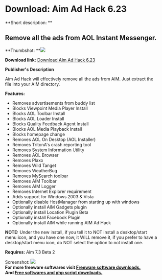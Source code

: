 # Download: Aim Ad Hack 6.23

**Short description: **

## Remove all the ads from AOL Instant Messenger.

  
**Thumbshot: **![](http://www.freewarefiles.com/screenshot/nopic.gif)   
  
**Download link:** [Download Aim Ad Hack 6.23](http://freesoftwares.boysofts.com/Aim-Ad-Hack_program_13537.html)  
  

**Publisher's Description**  
  

Aim Ad Hack will effectively remove all the ads from AIM. Just extract the
file into your AIM directory.

**Features:**

  * Removes advertisements from buddy list 
  * Blocks Viewpoint Media Player Install 
  * Blocks AOL Toolbar Install 
  * Blocks AOL Loader Install 
  * Blocks Quality Feedback Agent Install 
  * Blocks AOL Media Playback Install 
  * Blocks homepage change 
  * Removes AOL On Desktop (AOL Installer) 
  * Removes TritonA's crash reporting tool 
  * Removes System Information Utility 
  * Removes AOL Browser 
  * Removes Plaxo 
  * Removes Wild Tanget 
  * Removes WeatherBug 
  * Removes MySearch toolbar 
  * Removes AIM Toolbar 
  * Removes AIM Logger 
  * Removes Internet Explorer requirement 
  * Adds support for Windows 2003 & Vista 
  * Optionally disable HostManager from starting up with windows 
  * Optionally install AIM Gadgets plugin 
  * Optionally install Location Plugin Beta 
  * Optionally install Facebook Plugin 
  * Optionally install AIM while running AIM Ad Hack 

**NOTE:** Under the new install, if you tell it to NOT install a desktop/start menu icon, and you have one now, it WILL remove it, if you prefer to have a desktop/start menu icon, do NOT select the option to not install one.

**Requires:** Aim 7.3 Beta 2

  
  
Screenshot: ![](http://www.freewarefiles.com/screenshot/nopic.gif)  
**For more freeware softwares visit [Freeware software downloads.](http://freesoftwares.boysofts.com/)**   
**And [Free softwares and php script downloads.](http://www.boysofts.com/)**

